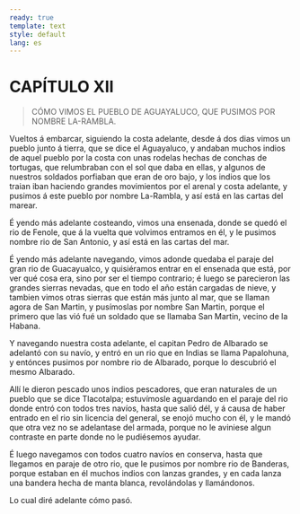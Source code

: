 ```yaml
---
ready: true
template: text
style: default
lang: es
---
```


# CAPÍTULO XII

> CÓMO VIMOS EL PUEBLO DE AGUAYALUCO, QUE PUSIMOS POR NOMBRE LA-RAMBLA.


Vueltos á embarcar, siguiendo la costa adelante, desde á dos dias vimos
un pueblo junto á tierra, que se dice el Aguayaluco, y andaban muchos
indios de aquel pueblo por la costa con unas rodelas hechas de conchas
de tortugas, que relumbraban con el sol que daba en ellas, y algunos
de nuestros soldados porfiaban que eran de oro bajo, y los indios que
los traian iban haciendo grandes movimientos por el arenal y costa
adelante, y pusimos á este pueblo por nombre La-Rambla, y así está en
las cartas del marear.

É yendo más adelante costeando, vimos una ensenada, donde se quedó
el rio de Fenole, que á la vuelta que volvimos entramos en él, y le
pusimos nombre rio de San Antonio, y así está en las cartas del mar.

É yendo más adelante navegando, vimos adonde quedaba el paraje del
gran rio de Guacayualco, y quisiéramos entrar en el ensenada que
está, por ver qué cosa era, sino por ser el tiempo contrario; é luego
se parecieron las grandes sierras nevadas, que en todo el año están
cargadas de nieve, y tambien vimos otras sierras que están más junto
al mar, que se llaman agora de San Martin, y pusímoslas por nombre San
Martin, porque el primero que las vió fué un soldado que se llamaba San
Martin, vecino de la Habana.

Y navegando nuestra costa adelante, el capitan Pedro de Albarado
se adelantó con su navío, y entró en un rio que en Indias se llama
Papalohuna, y entónces pusimos por nombre rio de Albarado, porque lo
descubrió el mesmo Albarado.

Allí le dieron pescado unos indios pescadores, que eran naturales de un
pueblo que se dice Tlacotalpa; estuvímosle aguardando en el paraje del
rio donde entró con todos tres navíos, hasta que salió dél, y á causa
de haber entrado en el rio sin licencia del general, se enojó mucho con
él, y le mandó que otra vez no se adelantase del armada, porque no le
aviniese algun contraste en parte donde no le pudiésemos ayudar.

É luego navegamos con todos cuatro navíos en conserva, hasta que
llegamos en paraje de otro rio, que le pusimos por nombre rio de
Banderas, porque estaban en él muchos indios con lanzas grandes,
y en cada lanza una bandera hecha de manta blanca, revolándolas y
llamándonos.

Lo cual diré adelante cómo pasó.

